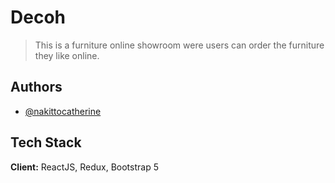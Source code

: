 # Decoh

> This is a furniture online showroom were users can order the furniture they like online.

## Authors

- [@nakittocatherine](https://www.github.com/Cathella/)

## Tech Stack

**Client:** ReactJS, Redux, Bootstrap 5

